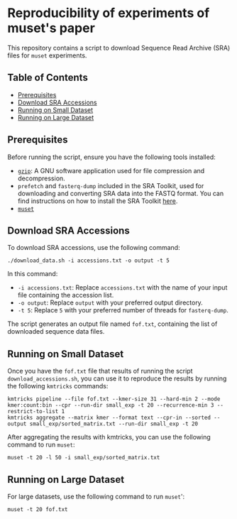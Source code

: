 # Reproducibility of experiments of muset's paper

This repository contains a script to download Sequence Read Archive (SRA) files for `muset` experiments.

## Table of Contents
* [Prerequisites](#prerequisites)
* [Download SRA Accessions](#download-sra-accessions)
* [Running on Small Dataset](#running-on-small-dataset)
* [Running on Large Dataset](#running-on-large-dataset)

## Prerequisites
Before running the script, ensure you have the following tools installed:

- [`gzip`](https://www.gnu.org/software/gzip/gzip.html): A GNU software application used for file compression and decompression.
- `prefetch` and `fasterq-dump` included in the SRA Toolkit, used for downloading and converting SRA data into the FASTQ format. You can find instructions on how to install the SRA Toolkit [here](https://github.com/ncbi/sra-tools/wiki/02.-Installing-SRA-Toolkit).
- [`muset`](https://github.com/CamilaDuitama/muset/tree/main?tab=readme-ov-file#installation)

## Download SRA Accessions

To download SRA accessions, use the following command:

```
./download_data.sh -i accessions.txt -o output -t 5
```

In this command:

- `-i accessions.txt`: Replace `accessions.txt` with the name of your input file containing the accession list.
- `-o output`: Replace `output` with your preferred output directory.
- `-t 5`: Replace `5` with your preferred number of threads for `fasterq-dump`.

The script generates an output file named `fof.txt`, containing the list of downloaded sequence data files.

## Running on Small Dataset

Once you have the `fof.txt` file that results of running the script `download_accessions.sh`, you can use it to reproduce the results by running the following `kmtricks` commands:

```
kmtricks pipeline --file fof.txt --kmer-size 31 --hard-min 2 --mode kmer:count:bin --cpr --run-dir small_exp -t 20 --recurrence-min 3 --restrict-to-list 1
kmtricks aggregate --matrix kmer --format text --cpr-in --sorted --output small_exp/sorted_matrix.txt --run-dir small_exp -t 20

```

After aggregating the results with kmtricks, you can use the following command to run `muset`:

```
muset -t 20 -l 50 -i small_exp/sorted_matrix.txt
```

## Running on Large Dataset

For large datasets, use the following command to run `muset`':

```
muset -t 20 fof.txt
```


